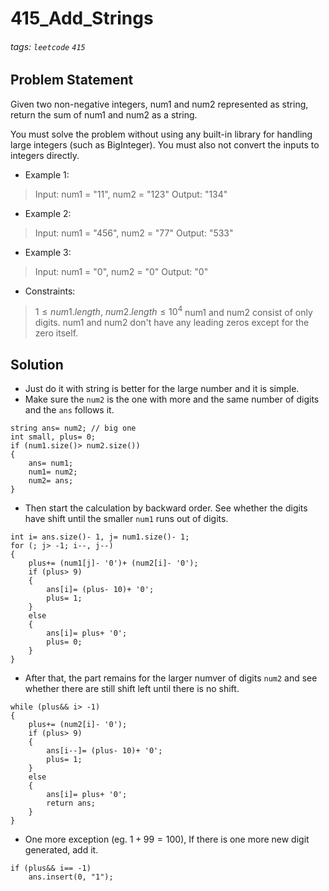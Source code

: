 # 415_Add_Strings
###### tags: `leetcode` `415`
## Problem Statement
Given two non-negative integers, num1 and num2 represented as string, return the sum of num1 and num2 as a string.

You must solve the problem without using any built-in library for handling large integers (such as BigInteger). You must also not convert the inputs to integers directly.

- Example 1:

> Input: num1 = "11", num2 = "123"
Output: "134"
- Example 2:

> Input: num1 = "456", num2 = "77"
Output: "533"
- Example 3:

> Input: num1 = "0", num2 = "0"
Output: "0"
 
- Constraints:

> $1 \leq num1.length,\ num2.length \leq 10^4$
num1 and num2 consist of only digits.
num1 and num2 don't have any leading zeros except for the zero itself.
## Solution
- Just do it with string is better for the large number and it is simple.
- Make sure the ```num2``` is the one with more and the same number of digits and the ```ans``` follows it.
```cpp=
string ans= num2; // big one
int small, plus= 0;
if (num1.size()> num2.size())
{
    ans= num1;
    num1= num2;
    num2= ans;
}
```
- Then start the calculation by backward order. See whether the digits have shift until the smaller ```num1``` runs out of digits.
```cpp=
int i= ans.size()- 1, j= num1.size()- 1;
for (; j> -1; i--, j--)
{
    plus+= (num1[j]- '0')+ (num2[i]- '0');
    if (plus> 9)
    {
        ans[i]= (plus- 10)+ '0';
        plus= 1;
    }
    else
    {
        ans[i]= plus+ '0';
        plus= 0;
    }
}
```
- After that, the part remains for the larger numver of digits ```num2``` and see whether there are still shift left until there is no shift.
```cpp=
while (plus&& i> -1)
{
    plus+= (num2[i]- '0');
    if (plus> 9)
    {
        ans[i--]= (plus- 10)+ '0';
        plus= 1;
    }
    else
    {
        ans[i]= plus+ '0';
        return ans;
    }
}
```
- One more exception (eg. $1+99=100$), If there is one more new digit generated, add it.

```cpp=
if (plus&& i== -1)
    ans.insert(0, "1");
```